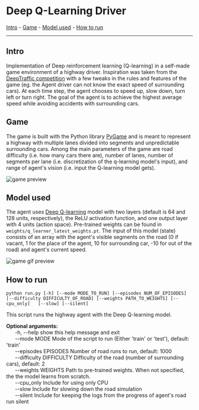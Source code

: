 # Deep Q-Learning Driver

[Intro](#intro) - [Game](#game) - [Model used](#model-used) - [How to run](#how-to-run)

---

## Intro
Implementation of Deep reinforcement learning (Q-learning) in a self-made game environment of a highway driver. Inspiration was taken from the [DeepTraffic competition](https://github.com/lexfridman/deeptraffic) with a few tweaks in the rules and features of the game (eg. the Agent driver can not know the exact speed of surrounding cars). At each time step, the agent chooses to speed up, slow down, turn left or turn right. The goal of the agent is to achieve the highest average speed while avoiding accidents with surrounding cars.

## Game
The game is built with the Python library [PyGame](https://www.pygame.org/news) and is meant to represent a highway with multiple lanes divided into segments and unpredictable surrounding cars. Among the main parameters of the game are road difficulty (i.e. how many cars there are), number of lanes, number of segments per lane (i.e. discretization of the q-learning model's input), and range of agent's vision (i.e. input the Q-learning model gets).

![game preview](./game/imgs/game_intro.png)


## Model used
The agent uses [Deep Q-learning](https://arxiv.org/abs/1312.5602) model with two layers (default is 64 and 128 units, respectively), the ReLU activation function, and one output layer with 4 units (action space). Pre-trained weights can be found in `weights/q_learner_latest_weights.pt`. The input of this model (state) consists of an array with the agent's visible segments on the road (0 if vacant, 1 for the place of the agent, 10 for surrounding car, -10 for out of the road) and agent's current speed.

![game gif preview](./game/gif/game_animation.gif)


## How to run
`python run.py [-h] [--mode MODE_TO_RUN] [--episodes NUM_OF_EPISODES]  
              [--difficulty DIFFICULTY_OF_ROAD] [--weights PATH_TO_WEIGHTS] [--cpu_only]  
              [--slow] [--silent]`

This script runs the highway agent with the Deep Q-learning model.

**Optional arguments:**  
  &nbsp;&nbsp;&nbsp;&nbsp;&nbsp;&nbsp;-h, --help            show this help message and exit  
  &nbsp;&nbsp;&nbsp;&nbsp;&nbsp;&nbsp;--mode MODE           Mode of the script to run (Either 'train' or 'test'), default: 'train'  
  &nbsp;&nbsp;&nbsp;&nbsp;&nbsp;&nbsp;--episodes EPISODES   Number of road runs to run, default: 1000  
  &nbsp;&nbsp;&nbsp;&nbsp;&nbsp;&nbsp;--difficulty DIFFICULTY
                        Difficulty of the road (number of surrounding cars),
                        default: 2  
  &nbsp;&nbsp;&nbsp;&nbsp;&nbsp;&nbsp;--weights WEIGHTS     Path to pre-trained weights. When not specified, the
                        the model learns from scratch.                       
  &nbsp;&nbsp;&nbsp;&nbsp;&nbsp;&nbsp;--cpu_only            Include for using only CPU  
  &nbsp;&nbsp;&nbsp;&nbsp;&nbsp;&nbsp;--slow                Include for slowing down the road simulation  
  &nbsp;&nbsp;&nbsp;&nbsp;&nbsp;&nbsp;--silent              Include for keeping the logs from the progress of agent's
                        road run silent

